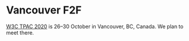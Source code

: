 # Vancouver F2F

[W3C TPAC 2020](https://www.w3.org/wiki/TPAC/2020) is 26–30 October in
Vancouver, BC, Canada. We plan to meet there.
